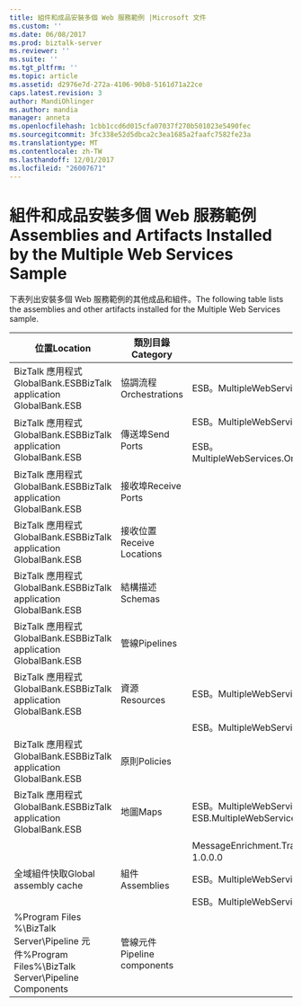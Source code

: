 ```yaml
---
title: 組件和成品安裝多個 Web 服務範例 |Microsoft 文件
ms.custom: ''
ms.date: 06/08/2017
ms.prod: biztalk-server
ms.reviewer: ''
ms.suite: ''
ms.tgt_pltfrm: ''
ms.topic: article
ms.assetid: d2976e7d-272a-4106-90b8-5161d71a22ce
caps.latest.revision: 3
author: MandiOhlinger
ms.author: mandia
manager: anneta
ms.openlocfilehash: 1cbb1ccd6d015cfa07037f270b501023e5490fec
ms.sourcegitcommit: 3fc338e52d5dbca2c3ea1685a2faafc7582fe23a
ms.translationtype: MT
ms.contentlocale: zh-TW
ms.lasthandoff: 12/01/2017
ms.locfileid: "26007671"
---
```

# <a name="assemblies-and-artifacts-installed-by-the-multiple-web-services-sample"></a><span data-ttu-id="dce84-102">組件和成品安裝多個 Web 服務範例</span><span class="sxs-lookup"><span data-stu-id="dce84-102">Assemblies and Artifacts Installed by the Multiple Web Services Sample</span></span>
<span data-ttu-id="dce84-103">下表列出安裝多個 Web 服務範例的其他成品和組件。</span><span class="sxs-lookup"><span data-stu-id="dce84-103">The following table lists the assemblies and other artifacts installed for the Multiple Web Services sample.</span></span>  
  
|<span data-ttu-id="dce84-104">位置</span><span class="sxs-lookup"><span data-stu-id="dce84-104">Location</span></span>|<span data-ttu-id="dce84-105">類別目錄</span><span class="sxs-lookup"><span data-stu-id="dce84-105">Category</span></span>|<span data-ttu-id="dce84-106">名稱和版本的元件</span><span class="sxs-lookup"><span data-stu-id="dce84-106">Name and version of the component</span></span>|  
|--------------|--------------|---------------------------------------|  
|<span data-ttu-id="dce84-107">BizTalk 應用程式 GlobalBank.ESB</span><span class="sxs-lookup"><span data-stu-id="dce84-107">BizTalk application GlobalBank.ESB</span></span>|<span data-ttu-id="dce84-108">協調流程</span><span class="sxs-lookup"><span data-stu-id="dce84-108">Orchestrations</span></span>|<span data-ttu-id="dce84-109">ESB。MultipleWebServices.Orchestrations.TwoWayRouting</span><span class="sxs-lookup"><span data-stu-id="dce84-109">ESB.MultipleWebServices.Orchestrations.TwoWayRouting</span></span>|  
|<span data-ttu-id="dce84-110">BizTalk 應用程式 GlobalBank.ESB</span><span class="sxs-lookup"><span data-stu-id="dce84-110">BizTalk application GlobalBank.ESB</span></span>|<span data-ttu-id="dce84-111">傳送埠</span><span class="sxs-lookup"><span data-stu-id="dce84-111">Send Ports</span></span>|<span data-ttu-id="dce84-112">ESB。MultipleWebServices.Orchestrations_2.0.0.0_</span><span class="sxs-lookup"><span data-stu-id="dce84-112">ESB.MultipleWebServices.Orchestrations_2.0.0.0_</span></span><br /><br /> <span data-ttu-id="dce84-113">ESB。MultipleWebServices.Orchestrations.TwoWayRouting_RoutingPort_d98186f1038d4721</span><span class="sxs-lookup"><span data-stu-id="dce84-113">ESB.MultipleWebServices.Orchestrations.TwoWayRouting_RoutingPort_d98186f1038d4721</span></span>|  
|<span data-ttu-id="dce84-114">BizTalk 應用程式 GlobalBank.ESB</span><span class="sxs-lookup"><span data-stu-id="dce84-114">BizTalk application GlobalBank.ESB</span></span>|<span data-ttu-id="dce84-115">接收埠</span><span class="sxs-lookup"><span data-stu-id="dce84-115">Receive Ports</span></span>||  
|<span data-ttu-id="dce84-116">BizTalk 應用程式 GlobalBank.ESB</span><span class="sxs-lookup"><span data-stu-id="dce84-116">BizTalk application GlobalBank.ESB</span></span>|<span data-ttu-id="dce84-117">接收位置</span><span class="sxs-lookup"><span data-stu-id="dce84-117">Receive Locations</span></span>||  
|<span data-ttu-id="dce84-118">BizTalk 應用程式 GlobalBank.ESB</span><span class="sxs-lookup"><span data-stu-id="dce84-118">BizTalk application GlobalBank.ESB</span></span>|<span data-ttu-id="dce84-119">結構描述</span><span class="sxs-lookup"><span data-stu-id="dce84-119">Schemas</span></span>||  
|<span data-ttu-id="dce84-120">BizTalk 應用程式 GlobalBank.ESB</span><span class="sxs-lookup"><span data-stu-id="dce84-120">BizTalk application GlobalBank.ESB</span></span>|<span data-ttu-id="dce84-121">管線</span><span class="sxs-lookup"><span data-stu-id="dce84-121">Pipelines</span></span>||  
|<span data-ttu-id="dce84-122">BizTalk 應用程式 GlobalBank.ESB</span><span class="sxs-lookup"><span data-stu-id="dce84-122">BizTalk application GlobalBank.ESB</span></span>|<span data-ttu-id="dce84-123">資源</span><span class="sxs-lookup"><span data-stu-id="dce84-123">Resources</span></span>|<span data-ttu-id="dce84-124">ESB。MultipleWebServices.Maps 2.0.0.0 版</span><span class="sxs-lookup"><span data-stu-id="dce84-124">ESB.MultipleWebServices.Maps Version 2.0.0.0</span></span>|  
|||<span data-ttu-id="dce84-125">ESB。MultipleWebServices.Orchestrations 2.0.0.0 版</span><span class="sxs-lookup"><span data-stu-id="dce84-125">ESB.MultipleWebServices.Orchestrations Version 2.0.0.0</span></span>|  
|<span data-ttu-id="dce84-126">BizTalk 應用程式 GlobalBank.ESB</span><span class="sxs-lookup"><span data-stu-id="dce84-126">BizTalk application GlobalBank.ESB</span></span>|<span data-ttu-id="dce84-127">原則</span><span class="sxs-lookup"><span data-stu-id="dce84-127">Policies</span></span>||  
|<span data-ttu-id="dce84-128">BizTalk 應用程式 GlobalBank.ESB</span><span class="sxs-lookup"><span data-stu-id="dce84-128">BizTalk application GlobalBank.ESB</span></span>|<span data-ttu-id="dce84-129">地圖</span><span class="sxs-lookup"><span data-stu-id="dce84-129">Maps</span></span>|<span data-ttu-id="dce84-130">ESB。MultipleWebServices.Maps.SubmitOrderResponseCN_To_SubmitOrderRequestCN 2.0.0.0 版</span><span class="sxs-lookup"><span data-stu-id="dce84-130">ESB.MultipleWebServices.Maps.SubmitOrderResponseCN_To_SubmitOrderRequestCN Version 2.0.0.0</span></span>|  
|||<span data-ttu-id="dce84-131">MessageEnrichment.Transforms.OrderDocAndGetOrderDetailsToInventoryOrder 1.0.0.0 版</span><span class="sxs-lookup"><span data-stu-id="dce84-131">MessageEnrichment.Transforms.OrderDocAndGetOrderDetailsToInventoryOrder Version 1.0.0.0</span></span>|  
|<span data-ttu-id="dce84-132">全域組件快取</span><span class="sxs-lookup"><span data-stu-id="dce84-132">Global assembly cache</span></span>|<span data-ttu-id="dce84-133">組件</span><span class="sxs-lookup"><span data-stu-id="dce84-133">Assemblies</span></span>|<span data-ttu-id="dce84-134">ESB。MultipleWebServices.Maps 2.0.0.0 版</span><span class="sxs-lookup"><span data-stu-id="dce84-134">ESB.MultipleWebServices.Maps Version 2.0.0.0</span></span>|  
|||<span data-ttu-id="dce84-135">ESB。MultipleWebServices.Orchestrations 2.0.0.0 版</span><span class="sxs-lookup"><span data-stu-id="dce84-135">ESB.MultipleWebServices.Orchestrations Version 2.0.0.0</span></span>|  
|<span data-ttu-id="dce84-136">%Program Files %\\BizTalk Server\Pipeline 元件</span><span class="sxs-lookup"><span data-stu-id="dce84-136">%Program Files%\\BizTalk Server\Pipeline Components</span></span>|<span data-ttu-id="dce84-137">管線元件</span><span class="sxs-lookup"><span data-stu-id="dce84-137">Pipeline components</span></span>||